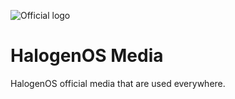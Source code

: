 ![Official logo](http://i.imgur.com/W62KskN.png) 
# HalogenOS Media
HalogenOS official media that are used everywhere.
